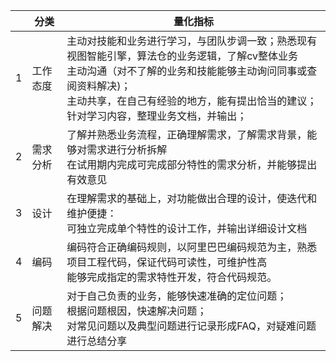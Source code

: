 |      | 分类     | 量化指标                                                     |
| ---- | -------- | ------------------------------------------------------------ |
| 1    | 工作态度 | 主动对技能和业务进行学习，与团队步调一致；熟悉现有视图智能引擎，算法仓的业务逻辑，了解cv整体业务<br />主动沟通（对不了解的业务和技能能够主动询问同事或查阅资料解决)；<br />主动共享，在自己有经验的地方，能有提出恰当的建议；针对学习内容，整理业务文档，并输出； |
| 2    | 需求分析 | 了解并熟悉业务流程，正确理解需求，了解需求背景，能够对需求进行分析拆解<br />在试用期内完成可完成部分特性的需求分析，并能够提出有效意见 |
| 3    | 设计     | 在理解需求的基础上，对功能做出合理的设计，使迭代和维护便捷：<br />可独立完成单个特性的设计工作，并输出详细设计文档 |
| 4    | 编码     | 编码符合正确编码规则，以阿里巴巴编码规范为主，熟悉项目工程代码，保证代码可读性，可维护性高<br />能够完成指定的需求特性开发，符合代码规范。 |
| 5    | 问题解决 | 对于自己负责的业务，能够快速准确的定位问题；<br />根据问题根因，快速解决问题；<br />对常见问题以及典型问题进行记录形成FAQ，对疑难问题进行总结分享 |